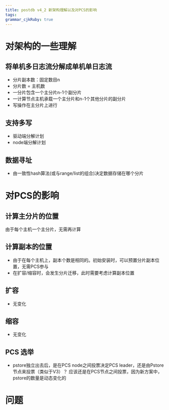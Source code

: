 ```yaml
---
title: postdb v4_2 新架构理解以及对PCS的影响
tags: 
grammar_cjkRuby: true
---
```

# 对架构的一些理解
## 将单机多日志流分解成单机单日志流
- 分片副本数：固定数目n
- 分片数 = 主机数
- 一分片包含一个主分片n-1个副分片
- 一计算节点主机承载一个主分片和n-1个其他分片的副分片
- 写操作在主分片上进行
## 支持多写
- 驱动端分解计划
- node端分解计划
## 数据寻址
- 由一致性hash算法(或与range/list的组合)决定数据存储在哪个分片

# 对PCS的影响
## 计算主分片的位置
由于每个主机一个主分片，无需再计算

## 计算副本的位置
- 由于在每个主机上，副本个数是相同的。初始安装时，可以预置分片副本位置，无需PCS参与
- 在扩容/缩容时，会发生分片迁移，此时需要考虑计算副本位置

## 扩容
- 无变化

## 缩容
- 无变化

## PCS 选举
- pstore独立出去后，是在PCS node之间投票决定PCS leader，还是由Pstore节点来投票（类似于V3）？
应该还是在PCS节点之间投票，因为新方案中，pstore的数量是动态变化的

# 问题


